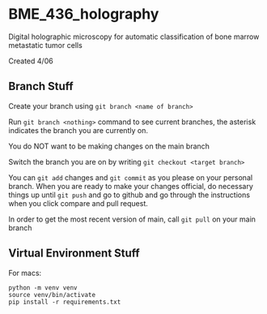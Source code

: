 # BME_436_holography
Digital holographic microscopy for automatic classification of bone marrow metastatic tumor cells

Created 4/06
## Branch Stuff
Create your branch using `git branch <name of branch>`

Run `git branch <nothing>` command to see current branches, the asterisk indicates the branch you are currently on.

You do NOT want to be making changes on the main branch

Switch the branch you are on by writing `git checkout <target branch>`

You can `git add` changes and `git commit` as you please on your personal branch. When you are ready to make your changes official, do necessary things up until `git push` and go to github and go through the instructions when you click compare and pull request.

In order to get the most recent version of main, call `git pull` on your main branch


## Virtual Environment Stuff
For macs:
```
python -m venv venv
source venv/bin/activate
pip install -r requirements.txt
```
